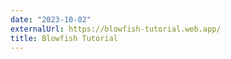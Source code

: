 ```yaml
---
date: "2023-10-02"
externalUrl: https://blowfish-tutorial.web.app/
title: Blowfish Tutorial
---
```

